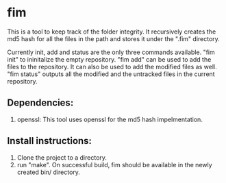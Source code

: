 # fim
This is a tool to keep track of the folder integrity. It recursively creates the md5 hash for all the files in the path and
stores it under the ".fim" directory. 

Currently init, add and status are the only three commands available. "fim init" to ininitalize the empty repository. "fim add" can be used to add the files to the repository. It can also be used to add the modified files as well.
"fim status" outputs all the modified and the untracked files in the current repository.


Dependencies:
-------------
1. openssl: This tool uses openssl for the md5 hash impelmentation.


Install instructions:
---------------------
1. Clone the project to a directory.
2. run "make". On successful build, fim should be available in the newly created bin/ directory.

